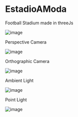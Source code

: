 # EstadioAModa
Football Stadium made in threeJs


![image](https://user-images.githubusercontent.com/89932297/198267461-afbc4217-a175-479f-ab1a-45257c4eda1e.png)

Perspective Camera

![image](https://user-images.githubusercontent.com/89932297/198267565-3cc43aa8-1d7a-4a44-b50b-887c5744e038.png)

Orthographic Camera

![image](https://user-images.githubusercontent.com/89932297/198267599-546eea0f-2a32-4b95-b545-a379a8482af1.png)

Ambient Light

![image](https://user-images.githubusercontent.com/89932297/198267700-01d4e508-b1e1-4aa9-90be-6fdbc32f6b9e.png)

Point Light

![image](https://user-images.githubusercontent.com/89932297/198267735-57beee6b-589d-4d4b-8beb-7ebcdd3eae21.png)
